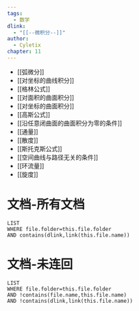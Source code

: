 ```yaml
---
tags:
  - 数学
dlink:
  - "[[--微积分--]]"
author:
  - Cyletix
chapter: 11
---
```

- [[弧微分]]
- [[对坐标的曲线积分]]
- [[格林公式]]
- [[对面积的曲面积分]]
- [[对坐标的曲面积分]]
- [[高斯公式]]
- [[沿任意闭曲面的曲面积分为零的条件]]
- [[通量]]
- [[散度]]
- [[斯托克斯公式]]
- [[空间曲线与路径无关的条件]]
- [[环流量]]
- [[旋度]]

# 文档-所有文档
```dataview
LIST
WHERE file.folder=this.file.folder
AND contains(dlink,link(this.file.name))
```
# 文档-未连回
```dataview
LIST
WHERE file.folder=this.file.folder
AND !contains(file.name,this.file.name)
AND !contains(dlink,link(this.file.name))
```